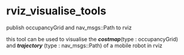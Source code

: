 # rviz_visualise_tools
publish occupancyGrid and nav_msgs::Path to rviz 

this tool can be used to visualise the ***costmap***(type : occupancyGrid) 
\
and ***trajectory*** (type : nav_msgs::Path) of a mobile robot in rviz
